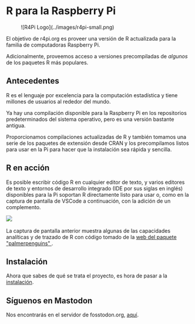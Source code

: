 # R para la Raspberry Pi

<figure markdown>
![R4Pi Logo](../images/r4pi-small.png)
</figure>

El objetivo de r4pi.org es proveer una versión de R actualizada para la familia de computadoras Raspberry Pi.

Adicionalmente, proveemos acceso a versiones precompiladas de _algunos_ de los paquetes R más populares.

## Antecedentes

R es el lenguaje por excelencia para la computación estadística y tiene millones de usuarios al rededor del mundo.

Ya hay una compilación disponible para la Raspberry Pi en los repositorios predeterminados del sistema operativo, pero es una versión bastante antigua.

Proporcionamos compilaciones actualizadas de R y también tomamos una serie de los paquetes de extensión desde CRAN y los precompilamos listos para usar en la Pi para hacer que la instalación sea rápida y sencilla.

## R en acción

Es posible escribir código R en cualquier editor de texto, y varios editores de texto y entornos de desarrollo integrado (IDE por sus siglas en inglés) disponibles para la Pi soportan R directamente listo para usar o, como en la captura de pantalla de VSCode a continuación, con la adición de un complemento.

![](../docs/images/r4pi-vscode-penguins.png)

La captura de pantalla anterior muestra algunas de las capacidades analíticas y de trazado de R con código tomado de la [web del paquete "palmerpenguins" ](https://allisonhorst.github.io/palmerpenguins/).

## Instalación

Ahora que sabes de qué se trata el proyecto, es hora de pasar a la [instalación](docs/installation.md).

## Síguenos en Mastodon

Nos encontrarás en el servidor de fosstodon.org, <a rel="me" href="https://fosstodon.org/@r4pi">aquí</a>.
